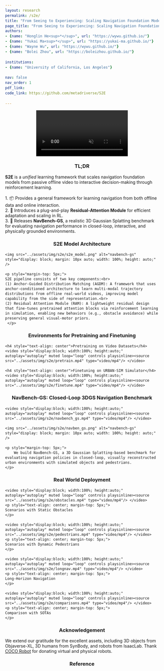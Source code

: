 ```yaml
---
layout: research
permalink: /s2e/
title: "From Seeing to Experiencing: Scaling Navigation Foundation Models with Reinforcement Learning"
page_title: "From Seeing to Experiencing: Scaling Navigation Foundation Models with Reinforcement Learning"
authors:
- {name: "Honglin He<sup>*</sup>", url: "https://wywu.github.io/"}
- {name: "Yukai Ma<sup>*</sup>", url: "https://yukai-ma.github.io/"}
- {name: "Wayne Wu", url: "https://wywu.github.io/"}
- {name: "Bolei Zhou", url: "https://boleizhou.github.io/"}

institutions:
- {name: "University of California, Los Angeles"}

nav: false
nav_order: 1
pdf_link: 
code_link: https://github.com/metadriverse/S2E

---
```

<div class="video-container">
  <video loop autoplay muted playsinline src="../assets/img/s2e/s2e.mp4"></video>
</div>

<div class="research-section">
    <h3 style="text-align: center">TL;DR</h3>
    <ul style="list-style-type: none; padding-left: 0;">
      <strong>S2E</strong> is a <em>unified</em> learning framework that scales navigation foundation models from passive offline video to interactive decision-making through reinforcement learning.<br><br>
    1. 📦 Provides a general framework for learning navigation from both offline data and online interaction.<br>
    2. 🔌 Introduces a plug-and-play <strong>Residual-Attention Module</strong> for efficient adaptation and scaling in RL.<br>
    3. 🧭 Releases <strong>NavBench-GS</strong>, a realistic 3D Gaussian Splatting benchmark for evaluating navigation performance in closed-loop, interactive, and physically grounded environments.
  </ul>
</div>


<div class="research-section">
    <h3 style="text-align: center">S2E Model Architecture</h3>
  
    <img src="../assets/img/s2e/s2e_model.png" alt="navbench-gs" style="display: block; margin: 10px auto; width: 100%; height: auto;" />
    
    <p style="margin-top: 5px;">
    S2E pipeline consists of two key components:<br>
    (1) Anchor-Guided Distribution Matching (AGDM): A framework that uses anchor-conditioned architecture to learn multi-modal trajectory distributions from offline real-world videos, improving model capability from the side of representation.<br>
    (2) Residual Attention Module (RAM): A lightweight residual design that fine-tunes pretrained attention blocks via reinforcement learning in simulation, enabling new behaviors (e.g., obstacle avoidance) while preserving general visual-motor priors.
     </p>
</div>

<div class="research-section">
    <h3 style="text-align: center">Environments for Pretraining and Finetuning</h3>

    <h4 style="text-align: center">Pretraining on Video Datasets</h4>
    <video style="display:block; width:100%; height:auto;" autoplay="autoplay" muted loop="loop" controls playsinline><source src="../assets/img/s2e/pretrain.mp4" type="video/mp4"/> </video>

    <h4 style="text-align: center">Finetuning on URBAN-SIM Simulator</h4>
    <video style="display:block; width:100%; height:auto;" autoplay="autoplay" muted loop="loop" controls playsinline><source src="../assets/img/s2e/finetune.mp4" type="video/mp4"/> </video>
    
</div>


<div class="research-section">
    <h3 style="text-align: center">NavBench-GS: Closed-Loop 3DGS Navigation Benchmark</h3>
    
    <video style="display:block; width:100%; height:auto;" autoplay="autoplay" muted loop="loop" controls playsinline><source src="../assets/img/s2e/navbench_gs.mp4" type="video/mp4"/> </video>

    <img src="../assets/img/s2e/navben_gs.png" alt="navbench-gs" style="display: block; margin: 10px auto; width: 100%; height: auto;" />

    <p style="margin-top: 5px;">
        We build NavBench-GS, a 3D Gaussian Splatting-based benchmark for evaluating navigation policies in closed-loop, visually reconstructed urban environments with simulated objects and pedestrians.
    </p>
    
</div>

<div class="research-section">
    <h3 style="text-align: center">Real World Deployment</h3>

    <video style="display:block; width:100%; height:auto;" autoplay="autoplay" muted loop="loop" controls playsinline><source src="../assets/img/s2e/obstacles.mp4" type="video/mp4"/> </video>
    <p style="text-align: center; margin-top: 5px;">
    Scenarios with Static Obstacles
    </p>
    
    <video style="display:block; width:100%; height:auto;" autoplay="autoplay" muted loop="loop" controls playsinline><source src="../assets/img/s2e/pedestrians.mp4" type="video/mp4"/> </video>
    <p style="text-align: center; margin-top: 5px;">
    Scenarios with Dynamic Pedestrians
    </p>

    <video style="display:block; width:100%; height:auto;" autoplay="autoplay" muted loop="loop" controls playsinline><source src="../assets/img/s2e/longnav.mp4" type="video/mp4"/> </video>
    <p style="text-align: center; margin-top: 5px;">
    Long-Horizon Navigation
    </p>

    <video style="display:block; width:100%; height:auto;" autoplay="autoplay" muted loop="loop" controls playsinline><source src="../assets/img/s2e/comparisons.mp4" type="video/mp4"/> </video>
    <p style="text-align: center; margin-top: 5px;">
    Comparison with SOTAs
    </p>
    
</div>



<div class="research-section">
<h3 style="text-align: center">Acknowledgement</h3>
<p>
We extend our gratitude for the excellent assets, including 3D objects from Objaverse-XL, 3D humans from SynBody, and robots from IsaacLab. Thank <a href="https://www.cocodelivery.com/" target="_blank">COCO Robot</a> for donating virtual and physical robots.
</p>
</div>


<div class="research-section">
<h3 style="text-align: center">Reference</h3>

<pre><code class="language-plain">
</code></pre>
</div>


<style>
.custom-heading {
  font-size: 1.5em;
  font-weight: bold;
  margin-bottom: 10px; /* Adjust this value as needed */
}
.white-background {
    background-color: white;
    display: block; /* Changed from inline-block if you want it to take the full width available */
    width: 100%; /* Ensures it takes the full width of its parent container */
    overflow: hidden; /* This will prevent any overflow outside this div */
    padding: 10px;
}
.white-background img {
    width: 100%; /* Makes the image responsive */
    height: auto; /* Keeps the image's aspect ratio intact */
}
.logo {
    display: inline; /* Changed from inline-block if you want it to take the full width available */
    width: 100%; /* Ensures it takes the full width of its parent container */
    overflow: hidden; /* This will prevent any overflow outside this div */
    padding: 10px;
}
.logo img {
    width: 100%; /* Makes the image responsive */
    height: auto; /* Keeps the image's aspect ratio intact */
}
.video-grid {
    display: grid;
    grid-template-columns: 1fr 1fr; /* Creates two columns */
    grid-gap: 20px; /* Space between videos */
}
.video iframe {
    width: 100%; /* Ensures iframe takes the full width of the container */
    height: 250px; /* Fixed height for all videos */
}

.video-container {
  position: relative;
  max-width: 100%; /* Adjust this value to control the maximum width of the video container */
  margin: 0px auto 0; /* Optional: center the video container horizontally */
}

.video-container video {
  display: block;
  margin: 0 auto;
  max-width: 100%;
  max-height: 100%;
}

@media (max-width: 600px) {
    .video-grid {
        grid-template-columns: 1fr; /* Stacks videos into a single column on small screens */
    }
}
.gif img {
    width: 100%; /* Ensures the GIFs fill the cells */
    height: auto; /* Maintains the aspect ratio */
}
</style>



